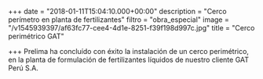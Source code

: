 +++
date = "2018-01-11T15:04:10.000+00:00"
description = "Cerco perímetro en planta de fertilizantes"
filtro = "obra_especial"
image = "/v1545939397/af63fc77-cee4-4d1e-8251-f39f198d997c.jpg"
title = "Cerco perimétrico GAT"

+++
Prelima ha concluído con éxito la instalación de un cerco perimétrico, en la planta de formulación de fertilizantes líquidos de nuestro cliente GAT Perú S.A.